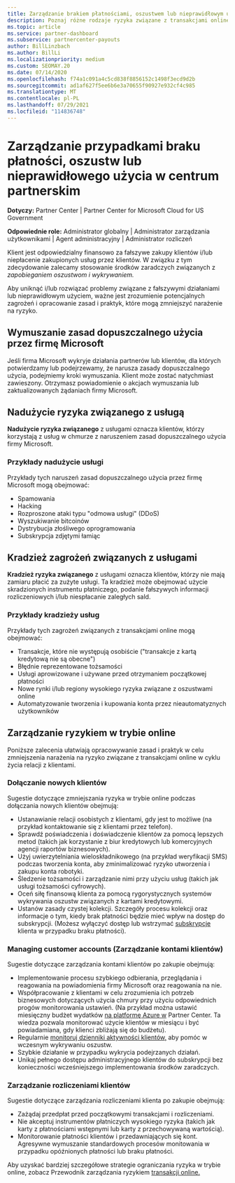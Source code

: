 ```yaml
---
title: Zarządzanie brakiem płatnościami, oszustwem lub nieprawidłowym użyciem
description: Poznaj różne rodzaje ryzyka związane z transakcjami online oraz najlepsze rozwiązania dotyczące zarządzania tymi czynnikami i ograniczania ich w Partner Center.
ms.topic: article
ms.service: partner-dashboard
ms.subservice: partnercenter-payouts
author: BillLinzbach
ms.author: BillLi
ms.localizationpriority: medium
ms.custom: SEOMAY.20
ms.date: 07/14/2020
ms.openlocfilehash: f74a1c091a4c5cd838f8856152c1498f3ecd9d2b
ms.sourcegitcommit: ad1af627f5ee6b6e3a70655f90927e932cf4c985
ms.translationtype: MT
ms.contentlocale: pl-PL
ms.lasthandoff: 07/29/2021
ms.locfileid: "114836748"
---
```

# <a name="managing-non-payment-fraud-or-misuse-in-partner-center"></a>Zarządzanie przypadkami braku płatności, oszustw lub nieprawidłowego użycia w centrum partnerskim

**Dotyczy:** Partner Center | Partner Center for Microsoft Cloud for US Government

**Odpowiednie role:** Administrator globalny | Administrator zarządzania użytkownikami | Agent administracyjny | Administrator rozliczeń

Klient jest odpowiedzialny finansowo za fałszywe zakupy klientów i/lub niepłacenie zakupionych usług przez klientów. W związku z tym zdecydowanie zalecamy stosowanie środków zaradczych związanych z *zapobieganiem oszustwom i wykrywaniem.*

Aby uniknąć i/lub rozwiązać problemy związane z fałszywymi działaniami lub nieprawidłowym użyciem, ważne jest zrozumienie potencjalnych zagrożeń i opracowanie zasad i praktyk, które mogą zmniejszyć narażenie na ryzyko.

## <a name="enforcement-of-microsoft-acceptable-use-policy"></a>Wymuszanie zasad dopuszczalnego użycia przez firmę Microsoft

Jeśli firma Microsoft wykryje działania partnerów lub klientów, dla których potwierdzamy lub podejrzewamy, że narusza zasady dopuszczalnego użycia, podejmiemy kroki wymuszania. Klient może zostać natychmiast zawieszony. Otrzymasz powiadomienie o akcjach wymuszania lub zaktualizowanych żądaniach firmy Microsoft.

## <a name="abuse-of-service-risks"></a>Nadużycie ryzyka związanego z usługą

**Nadużycie ryzyka związanego** z usługami oznacza klientów, którzy korzystają z usług w chmurze z naruszeniem zasad dopuszczalnego użycia firmy Microsoft.

### <a name="examples-of-abuse-of-service"></a>Przykłady nadużycie usługi

Przykłady tych naruszeń zasad dopuszczalnego użycia przez firmę Microsoft mogą obejmować:

- Spamowania
- Hacking
- Rozproszone ataki typu "odmowa usługi" (DDoS)
- Wyszukiwanie bitcoinów
- Dystrybucja złośliwego oprogramowania
- Subskrypcja zdjętymi łamiąc

## <a name="theft-of-service-risks"></a>Kradzież zagrożeń związanych z usługami

**Kradzież ryzyka związanego** z usługami oznacza klientów, którzy nie mają zamiaru płacić za zużyte usługi. Ta kradzież może obejmować użycie skradzionych instrumentu płatniczego, podanie fałszywych informacji rozliczeniowych i/lub niespłacanie zaległych sald.

### <a name="examples-of-service-theft"></a>Przykłady kradzieży usług

Przykłady tych zagrożeń związanych z transakcjami online mogą obejmować:

- Transakcje, które nie występują osobiście ("transakcje z kartą kredytową nie są obecne")
- Błędnie reprezentowane tożsamości
- Usługi aprowizowane i używane przed otrzymaniem początkowej płatności
- Nowe rynki i/lub regiony wysokiego ryzyka związane z oszustwami online
- Automatyzowanie tworzenia i kupowania konta przez nieautomatyznych użytkowników

## <a name="managing-online-risk"></a>Zarządzanie ryzykiem w trybie online

Poniższe zalecenia ułatwiają opracowywanie zasad i praktyk w celu zmniejszenia narażenia na ryzyko związane z transakcjami online w cyklu życia relacji z klientami.

### <a name="onboarding-new-customers"></a>Dołączanie nowych klientów

Sugestie dotyczące zmniejszania ryzyka w trybie online podczas dołączania nowych klientów obejmują:

- Ustanawianie relacji osobistych z klientami, gdy jest to możliwe (na przykład kontaktowanie się z klientami przez telefon).
- Sprawdź poświadczenia i doświadczenie klientów za pomocą lepszych metod (takich jak korzystanie z biur kredytowych lub komercyjnych agencji raportów biznesowych).
- Użyj uwierzytelniania wieloskładnikowego (na przykład weryfikacji SMS) podczas tworzenia konta, aby zminimalizować ryzyko utworzenia i zakupu konta robotyki.
- Śledzenie tożsamości i zarządzanie nimi przy użyciu usług (takich jak usługi tożsamości cyfrowych).
- Oceń siłę finansową klienta za pomocą rygorystycznych systemów wykrywania oszustw związanych z kartami kredytowymi.
- Ustanów zasady czystej kolekcji. Szczegóły procesu kolekcji oraz informacje o tym, kiedy brak płatności będzie mieć wpływ na dostęp do subskrypcji. (Możesz wyłączyć dostęp lub wstrzymać [subskrypcje](create-a-new-subscription.md#suspend-a-subscription) klienta w przypadku braku płatności).

### <a name="managing-customer-accounts"></a>Managing customer accounts (Zarządzanie kontami klientów)

Sugestie dotyczące zarządzania kontami klientów po zakupie obejmują:

- Implementowanie procesu szybkiego odbierania, przeglądania i reagowania na powiadomienia firmy Microsoft oraz reagowania na nie.
- Współpracowanie z klientami w celu zrozumienia ich potrzeb biznesowych dotyczących użycia chmury przy użyciu odpowiednich progów monitorowania ustawień. (Na przykład można ustawić miesięczny budżet wydatków [na platformę Azure w](set-an-azure-spending-budget-for-your-customers.md) Partner Center. Ta wiedza pozwala monitorować użycie klientów w miesiącu i być powiadamiana, gdy klienci zbliżają się do budżetu).
- Regularnie [monitoruj dzienniki aktywności klientów,](activity-logs.md) aby pomóc w wczesnym wykrywaniu oszustw.
- Szybkie działanie w przypadku wykrycia podejrzanych działań.
- Unikaj pełnego dostępu administracyjnego klientów do subskrypcji bez konieczności wcześniejszego implementowania środków zaradczych.

### <a name="managing-customer-billing"></a>Zarządzanie rozliczeniami klientów

Sugestie dotyczące zarządzania rozliczeniami klienta po zakupie obejmują:

- Zażądaj przedpłat przed początkowymi transakcjami i rozliczeniami.
- Nie akceptuj instrumentów płatniczych wysokiego ryzyka (takich jak karty z płatnościami wstępnymi lub karty z przechowywaną wartością).
- Monitorowanie płatności klientów i przedawniających się kont. Agresywne wymuszanie standardowych procesów monitowania w przypadku opóźnionych płatności lub braku płatności.

Aby uzyskać bardziej szczegółowe strategie ograniczania ryzyka w trybie online, zobacz Przewodnik zarządzania ryzykiem [transakcji online.](https://query.prod.cms.rt.microsoft.com/cms/api/am/binary/RE4Bhtt)
